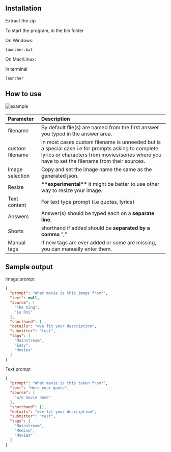 ## Installation

Extract the zip

To start the program, in the bin folder

On Windows:

```
launcher.bat
```
On Mac/Linux:

In terminal
```
launcher
```

## How to use
![example](https://github.com/9jiro/promptmaker/blob/main/example/example.png)

| Parameter       | Description                                                                                |
| :-------------- | :----------------------------------------------------------------------------------------- |
| filename        | By default file(s) are named from the first answer you typed in the answer area.              |
| custom filename | In most cases custom filename is unneeded but is a special case i.e for prompts asking to complete lyrics or characters from movies/series where you have to set the filename from their sources.                                                               |
| Image selection | Copy and set the image name the same as the generated json.                                |
| Resize          | **\*\*experimental\*\*** it might be better to use other way to resize your image.         |
| Text content    | For text type prompt (i.e quotes, lyrics)                                                  |
| Answers         | Answer(s) should be typed each on a **separate line**.                                     |
| Shorts          | shorthand if added should be **separated by a comma** "**,**"                              |
| Manual tags     | If new tags are ever added or some are missing, you can manually enter them.               |

## Sample output

Image prompt

```json
{
  "prompt": "What movie is this image from?",
  "text": null,
  "source": [
    "The King",
    "Le Roi"
  ],
  "shorthand": [],
  "details": "w/e fit your description",
  "submitter": "test",
  "tags": [
    "Mainstream",
    "Easy",
    "Movies"
  ]
}
```

Text prompt
```json
{
  "prompt": "What movie is this taken from?",
  "text": "Here your quote",
  "source": [
    "w/e movie name"
  ],
  "shorthand": [],
  "details": "w/e fit your description",
  "submitter": "test",
  "tags": [
    "Mainstream",
    "Medium",
    "Movies"
  ]
}
```
